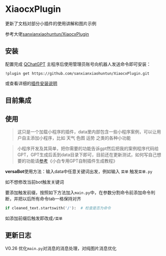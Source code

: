 # XiaocxPlugin



更新了文档对部分小插件的使用讲解和图片示例

参考大佬[sanxianxiaohuntun/XiaocxPlugin](https://github.com/sanxianxiaohuntun/XiaocxPlugin)

## 安装

配置完成 [QChatGPT](https://github.com/RockChinQ/QChatGPT) 主程序后使用管理员账号向机器人发送命令即可安装：<br />

```
!plugin get https://github.com/sanxianxiaohuntun/XiaocxPlugin.git
```

或查看详细的[插件安装说明](https://github.com/RockChinQ/QChatGPT/wiki/5-%E6%8F%92%E4%BB%B6%E4%BD%BF%E7%94%A8)

## 目前集成



## 使用


> 这只是一个加载小程序的插件，data里内部包含一些小程序案例，可以让用户自主添加小程序，比如 天气  色图 运势 之类的各种小功能

> 小程序开发及其简单，把你需要的功能告诉gpt然后把我的案例程序代码给GPT，GPT生成后丢到data目录下即可，目前还在更新测试，如何写自己想要的功能请[参考](https://github.com/sanxianxiaohuntun/XiaocxPlugin)《小白专用GPT自制插件生成教程》

**versaBot**使用方法：输入data中任意关键词出发，例如输入 `菜单` 触发`菜单.py`

如不想修改当前bot触发关键词

要添加触发前缀，按照如下方法加入`main.py`中，在参数分割命令前添加命令判断，并把以后所有命令tab一格保持对齐

```python
if cleaned_text.startswith('/'):  # 检查是否为命令
```

如添加前缀后触发即改成`/菜单`



## 更新日志

V0.26 优化`main.py`对消息的消息处理，对纯图片消息优化